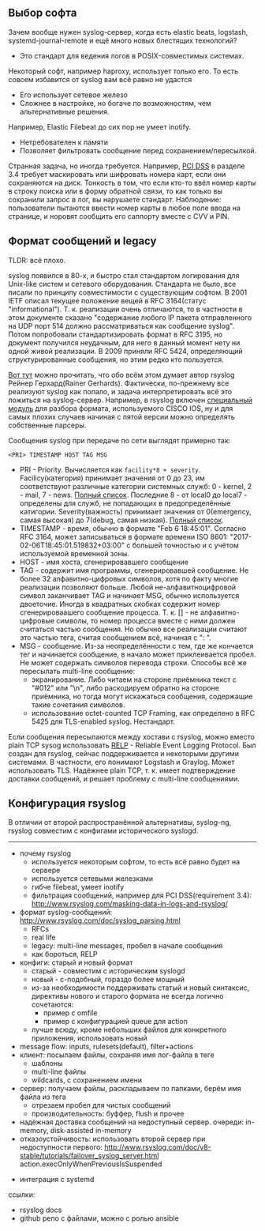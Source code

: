 ## Выбор софта

Зачем вообще нужен syslog-сервер, когда есть elastic beats, logstash, systemd-journal-remote и ещё много новых блестящих технологий?

- Это стандарт для ведения логов в POSIX-совместимых системах.

Некоторый софт, например haproxy, использует только его. То есть совсем избавится от syslog вам всё равно не удастся
- Его использует сетевое железо
- Сложнее в настройке, но богаче по возможностям, чем альтернативные решения.

Например, Elastic Filebeat до сих пор не умеет inotify.

- Нетребователен к памяти
- Позволяет фильтровать сообщение перед сохранением/пересылкой.

Странная задача, но иногда требуется. Например, [PCI DSS](https://ru.wikipedia.org/wiki/PCI_DSS) в разделе 3.4 требует маскировать или шифровать номера карт, если они сохраняются на диск. Тонкость в том, что если кто-то ввёл номер карты в строку поиска или в форму обратной связи, то как только вы сохранили запрос в лог, вы нарушаете стандарт. Наблюдение: пользователи пытаются ввести номер карты в любое поле ввода на странице, и норовят сообщить его саппорту вместе с CVV и PIN.

<cut />

## Формат сообщений и legacy

TLDR: всё плохо.

syslog появился в 80-х, и быстро стал стандартом логирования для Unix-like систем и сетевого оборудования. Стандарта не было, все писали по принципу совместимости с существующим софтом. В 2001 IETF описал текущее положение вещей в RFC 3164(статус "informational"). Т. к. реализации очень отличаются, то в частности в этом документе сказано "содержание любого IP пакета отправленного на UDP порт 514 должно рассматриваться как сообщение syslog". Потом попробовали стандартизировать формат в RFC 3195, но документ получился неудачным, для него в данный момент нету ни одной живой реализации. В 2009 приняли RFC 5424, определяющий структурированные сообщения, но этим редко кто пользуется.

[Вот тут](http://www.rsyslog.com/doc/syslog_parsing.html) можно прочитать, что обо всём этом думает автор rsyslog Рейнер Герхард(Rainer Gerhards). Фактически, по-прежнему все реализуют syslog как попало, и задача интерпретировать всё это ложиться на syslog-сервер. Например, в rsyslog включен [специальный модуль](http://www.rsyslog.com/doc/v8-stable/configuration/modules/pmciscoios.html) для разбора формата, используемого CISCO IOS, ну и для самых плохих случаев начиная с пятой версии можно определять собственные парсеры.

Сообщения syslog при передаче по сети выглядят примерно так:

```
<PRI> TIMESTAMP HOST TAG MSG
```

- PRI - Priority. Вычисляется как `facility*8 + severity`. Facilicy(категория) принимает значения от 0 до 23, им соответствуют различные категории системных служб: 0 - kernel, 2 - mail, 7 - news. [Полный список](https://en.wikipedia.org/wiki/Syslog#Facility). Последние 8 - от local0 до local7 - определены для служб, не попадающих в предопределённые катигории. Severity(важность) принимает значения от 0(emergency, самая высокая) до 7(debug, самая низкая). [Полный список](https://en.wikipedia.org/wiki/Syslog#Severity_level).
- TIMESTAMP - время, обычно в формате "Feb  6 18:45:01". Согласно RFC 3164, может записываться в формате времени ISO 8601: "2017-02-06T18:45:01.519832+03:00" с большей точностью и с учётом используемой временной зоны.
- HOST - имя хоста, сгенерировавшего сообщение
- TAG - содержит имя программы, сгенерировавшей сообщение.  Не более 32 алфавитно-цифровых символов, хотя по факту многие реализации позволяют больше. Любой не-алфавитноцифровой символ заканчивает TAG и начинает MSG, обычно используется двоеточие. Иногда в квадратных скобках содержит номер сгенерироваашего сообщение процесса. Т. к. [] - не алфавитно-цифровые символы, то номер процесса вместе с ними должен считаться частью сообщения. Но обычно все реализации считают это частью тега, считая сообщением всё, начиная с ": ".
- MSG - сообщение. Из-за неопределённости с тем, где же кончается тег и начинается сообщение, в начало может приклеивается пробел. Не может содержать символов перевода строки. Способы всё же пересылать multi-line сообщение:
    - экранирование. Либо читаем на стороне приёмника текст с "#012" или "\n", либо раскодируем обратно на стороне приёмника, но тогда могут искажаться сообщения, содержащие такие сочетания символов.
    - использование octet-counted TCP Framing, как определено в RFC 5425 для TLS-enabled syslog. Нестандарт.

Если сообщения пересылаются между хостави с rsyslog, можно вместо plain TCP sysog использовать [RELP](http://www.rsyslog.com/doc/relp.html) - Reliable Event Logging Protocol. Был создан для rsyslog, сейчас поддерживается и некоторыми другими системами. В частности, его понимают Logstash и Graylog. Может использовать TLS. Надёжнее plain TCP, т. к. имеет подтверждение доставки сообщений, и решает проблему с multi-line сообщениями.

## Конфигурация rsyslog

В отличии от второй распространённой альтернативы, syslog-ng, rsyslog совместим с конфигами исторического syslogd. 

---

 - почему rsyslog
     - используется некоторым софтом, то есть всё равно будет на сервере
     - используется сетевыми железками
     - гибче filebeat, умеет inotify
     - фильтрация сообщений, например для PCI DSS(requirement 3.4): http://www.rsyslog.com/masking-data-in-logs-and-rsyslog/
 - формат syslog-сообщений: http://www.rsyslog.com/doc/syslog_parsing.html
     - RFCs
     - real life
     - legacy: multi-line messages, пробел в начале сообщения
     - как бороться, RELP
 - конфиги: старый и новый формат
     - старый - совместим с историческим syslogd
     - новый - с-подобный, гораздо более мощный
     - из-за необходимости поддерживать статый и новый синтаксис, директивы нового и старого формата не всегда логично сочетаются:
         - пример с omfile
         - пример с конфигурацией queue для action
     - лучше всюду, кроме небольших файлов для конкретного приложения, использовать новый
 - message flow: inputs, rulesets(default), filter+actions
 - клиент: посылаем файлы, сохраняя имя лог-файла в теге
     - шаблоны
     - multi-line файлы
     - wildcards, с сохранением имени
 - сервер: получаем файлы, раскладываем по папками, берём имя файла из тега
     - отрезаем пробел для чистых сообщений
     - производительность: буффер, flush и прочее
 - надёжная доставка сообщений на недоступный сервер. очереди: in-memory, disk-assisted in-memory
 - отказоустойчивость: использовать второй сервер при недоступности первого: http://www.rsyslog.com/doc/v8-stable/tutorials/failover_syslog_server.html action.execOnlyWhenPreviousIsSuspended

+ интеграция с systemd

ссылки:
  - rsyslog docs
  - github репо с файлами, можно с ролью ansible
